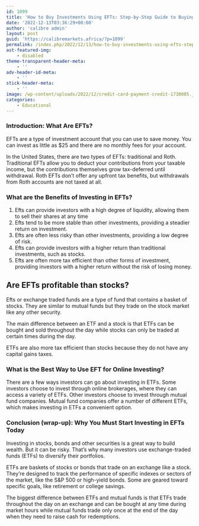 ```yaml
---
id: 1099
title: 'How to Buy Investments Using EFTs: Step-by-Step Guide to Buying Mutual Funds Online?'
date: '2022-12-13T03:36:29+00:00'
author: 'calibre admin'
layout: post
guid: 'https://calibremarkets.africa/?p=1099'
permalink: /index.php/2022/12/13/how-to-buy-investments-using-efts-step-by-step-guide-to-buying-mutual-funds-online/
ast-featured-img:
    - disabled
theme-transparent-header-meta:
    - ''
adv-header-id-meta:
    - ''
stick-header-meta:
    - ''
image: /wp-content/uploads/2022/12/credit-card-payment-credit-1730085.jpg
categories:
    - Educational
---
```


### Introduction: What Are EFTs?

EFTs are a type of investment account that you can use to save money. You can invest as little as $25 and there are no monthly fees for your account.

In the United States, there are two types of EFTs: traditional and Roth. Traditional EFTs allow you to deduct your contributions from your taxable income, but the contributions themselves grow tax-deferred until withdrawal. Roth EFTs don’t offer any upfront tax benefits, but withdrawals from Roth accounts are not taxed at all.

### What are the Benefits of Investing in EFTs?

1. Efts can provide investors with a high degree of liquidity, allowing them to sell their shares at any time
2. Efts tend to be more stable than other investments, providing a steadier return on investment.
3. Efts are often less risky than other investments, providing a low degree of risk.
4. Efts can provide investors with a higher return than traditional investments, such as stocks.
5. Efts are often more tax efficient than other forms of investment, providing investors with a higher return without the risk of losing money.

## Are EFTs profitable than stocks?

Efts or exchange traded funds are a type of fund that contains a basket of stocks. They are similar to mutual funds but they trade on the stock market like any other security.

The main difference between an ETF and a stock is that ETFs can be bought and sold throughout the day while stocks can only be traded at certain times during the day.

ETFs are also more tax efficient than stocks because they do not have any capital gains taxes.

### What is the Best Way to Use EFT for Online Investing?

There are a few ways investors can go about investing in ETFs. Some investors choose to invest through online brokerages, where they can access a variety of ETFs. Other investors choose to invest through mutual fund companies. Mutual fund companies offer a number of different ETFs, which makes investing in ETFs a convenient option.

### Conclusion (wrap-up): Why You Must Start Investing in EFTs Today

Investing in stocks, bonds and other securities is a great way to build wealth. But it can be risky. That’s why many investors use exchange-traded funds (ETFs) to diversify their portfolios.

ETFs are baskets of stocks or bonds that trade on an exchange like a stock. They’re designed to track the performance of specific indexes or sectors of the market, like the S&amp;P 500 or high-yield bonds. Some are geared toward specific goals, like retirement or college savings.

The biggest difference between ETFs and mutual funds is that ETFs trade throughout the day on an exchange and can be bought at any time during market hours while mutual funds trade only once at the end of the day when they need to raise cash for redemptions.